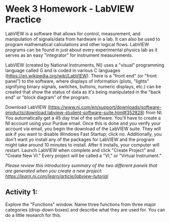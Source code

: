 # Week 3 Homework - LabVIEW Practice 

LabVIEW is a software that allows for control, measurement, and manipulation of signals/data from hardware in a lab. It can also be used to program mathematical calculations and other logical flows. LabVIEW programs can be found in just about every experimental physics lab as it serves as an easy "integrator" for instrument measurements.

LabVIEW (created by National Instruments, NI) uses a "visual" programming language called G and is coded in various C languages (https://en.wikipedia.org/wiki/LabVIEW). There is a "front end" (or "front panel") to the software, where displays of information (plots, "lights" signifying binary signals, switches, buttons, numeric displays, etc.) can be created that show the status of data as it's being manipulated in the "back end" or "block diagram" of the program. 

Download LabVIEW (https://www.ni.com/en/support/downloads/software-products/download.labview-student-software-suite.html#352828) from NI. You automatically get a 45 day trial of the software. You'll have to create a NI account using your Purdue email. Once this is done and you verify your account via email, you begin the download of the LabVIEW suite. They will ask if you want to disable Windows Fast Startup; click no. Additionally, you don't want yo install any of the packages for LabVIEW and the program might take around 10 minutes to install. After it installs, your computer will restart. Launch LabVIEW when complete and click "Create Project" and "Create New VI." Every project will be called a "VI," or "Virtual Instrument." 

*Please review this introductory summary of the two different panels that are generated when you create a new project: https://learn.ni.com/learn/article/labview-tutorial*

## **Activity 1:**

Explore the "Functions" window. Name three functions from three major categories (drop-down boxes) and describe what they are used for. You can do a little research for this. 







